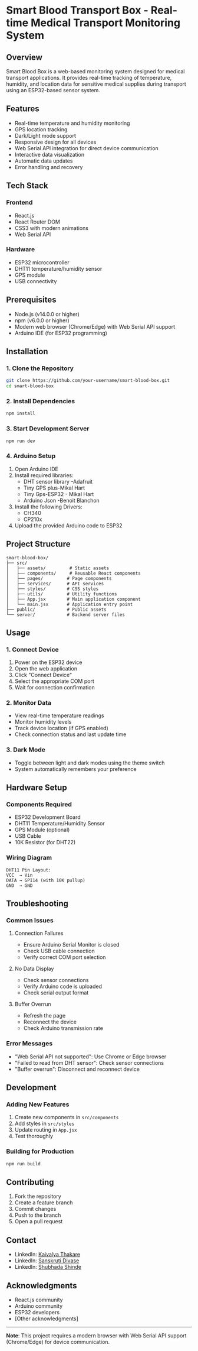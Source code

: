# Smart Blood Transport Box - Real-time Medical Transport Monitoring System

## Overview
Smart Blood Box is a web-based monitoring system designed for medical transport applications. It provides real-time tracking of temperature, humidity, and location data for sensitive medical supplies during transport using an ESP32-based sensor system.

## Features
- Real-time temperature and humidity monitoring
- GPS location tracking
- Dark/Light mode support
- Responsive design for all devices
- Web Serial API integration for direct device communication
- Interactive data visualization
- Automatic data updates
- Error handling and recovery

## Tech Stack
### Frontend
- React.js
- React Router DOM
- CSS3 with modern animations
- Web Serial API

### Hardware
- ESP32 microcontroller
- DHT11 temperature/humidity sensor
- GPS module
- USB connectivity

## Prerequisites
- Node.js (v14.0.0 or higher)
- npm (v6.0.0 or higher)
- Modern web browser (Chrome/Edge) with Web Serial API support
- Arduino IDE (for ESP32 programming)

## Installation

### 1. Clone the Repository
```bash
git clone https://github.com/your-username/smart-blood-box.git
cd smart-blood-box
```

### 2. Install Dependencies
```bash
npm install
```

### 3. Start Development Server
```bash
npm run dev
```

### 4. Arduino Setup
1. Open Arduino IDE
2. Install required libraries:
   - DHT sensor library -Adafruit
   - Tiny GPS plus-Mikal Hart
   - Tiny Gps-ESP32 - Mikal Hart
   - Arduino Json -Benoit Blanchon
3. Install the following Drivers:
   - CH340 
   - CP210x
4. Upload the provided Arduino code to ESP32

## Project Structure
```
smart-blood-box/
├── src/
│   ├── assets/         # Static assets
│   ├── components/     # Reusable React components
│   ├── pages/         # Page components
│   ├── services/      # API services
│   ├── styles/        # CSS styles
│   ├── utils/         # Utility functions
│   ├── App.jsx        # Main application component
│   └── main.jsx       # Application entry point
├── public/            # Public assets
└── server/            # Backend server files
```

## Usage

### 1. Connect Device
1. Power on the ESP32 device
2. Open the web application
3. Click "Connect Device"
4. Select the appropriate COM port
5. Wait for connection confirmation

### 2. Monitor Data
- View real-time temperature readings
- Monitor humidity levels
- Track device location (if GPS enabled)
- Check connection status and last update time

### 3. Dark Mode
- Toggle between light and dark modes using the theme switch
- System automatically remembers your preference

## Hardware Setup

### Components Required
- ESP32 Development Board
- DHT11 Temperature/Humidity Sensor
- GPS Module (optional)
- USB Cable
- 10K Resistor (for DHT22)

### Wiring Diagram
```
DHT11 Pin Layout:
VCC  → Vin
DATA → GPI14 (with 10K pullup)
GND  → GND
```

## Troubleshooting

### Common Issues
1. Connection Failures
   - Ensure Arduino Serial Monitor is closed
   - Check USB cable connection
   - Verify correct COM port selection

2. No Data Display
   - Check sensor connections
   - Verify Arduino code is uploaded
   - Check serial output format

3. Buffer Overrun
   - Refresh the page
   - Reconnect the device
   - Check Arduino transmission rate

### Error Messages
- "Web Serial API not supported": Use Chrome or Edge browser
- "Failed to read from DHT sensor": Check sensor connections
- "Buffer overrun": Disconnect and reconnect device

## Development

### Adding New Features
1. Create new components in `src/components`
2. Add styles in `src/styles`
3. Update routing in `App.jsx`
4. Test thoroughly

### Building for Production
```bash
npm run build
```

## Contributing
1. Fork the repository
2. Create a feature branch
3. Commit changes
4. Push to the branch
5. Open a pull request

## Contact
- LinkedIn: [Kaivalya Thakare](https://www.linkedin.com/in/kaivalya-thakare-9305b128b/)
- LinkedIn: [Sanskruti Divase](https://linkedin.com/in/sanskruti-divase-455a1529a/)
- LinkedIn: [Shubhada Shinde](https://www.linkedin.com/in/shubhada-shinde-074225323/)

## Acknowledgments
- React.js community
- Arduino community
- ESP32 developers
- [Other acknowledgments]

---

**Note**: This project requires a modern browser with Web Serial API support (Chrome/Edge) for device communication.



